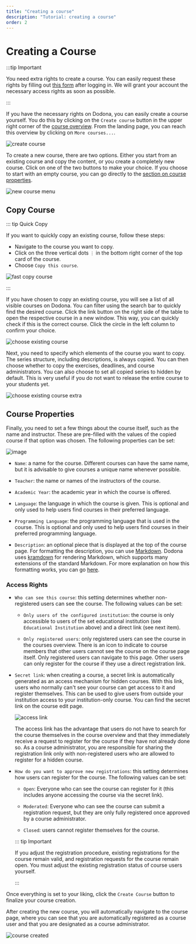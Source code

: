 ```yaml
---
title: "Creating a course"
description: "Tutorial: creating a course"
order: 2
---
```


# Creating a Course

:::tip Important

You need extra rights to create a course. You can easily request these rights by filling out [this form](https://dodona.be/en/rights_requests/new) after logging in. We will grant your account the necessary access rights as soon as possible.

:::

If you have the necessary rights on Dodona, you can easily create a course yourself. You do this by clicking on the `Create course` button in the upper right corner of the [course overview](https://dodona.be/en/courses). From the landing page, you can reach this overview by clicking on `More courses...`.

![create course](./staff.courses_new_link.png)

To create a new course, there are two options. Either you start from an existing course and copy the content, or you create a completely new course. Click on one of the two buttons to make your choice. If you choose to start with an empty course, you can go directly to the [section on course properties](#course-properties).

![new course menu](./staff.course_new_options.png)

## Copy Course

::: tip Quick Copy

If you want to quickly copy an existing course, follow these steps:
* Navigate to the course you want to copy.
* Click on the three vertical dots `⋮` in the bottom right corner of the top card of the course.
* Choose `Copy this course`.

![fast copy course](./staff.course_fast_copy.png)

:::

If you have chosen to copy an existing course, you will see a list of all visible courses on Dodona. You can filter using the search bar to quickly find the desired course. Click the link button on the right side of the table to open the respective course in a new window. This way, you can quickly check if this is the correct course. Click the circle in the left column to confirm your choice.

![choose existing course](./staff.course_new_copy_course_options.png)

Next, you need to specify which elements of the course you want to copy. The series structure, including descriptions, is always copied. You can then choose whether to copy the exercises, deadlines, and course administrators. You can also choose to set all copied series to hidden by default. This is very useful if you do not want to release the entire course to your students yet.

![choose existing course extra](./staff.course_new_copy.png)

## Course Properties

Finally, you need to set a few things about the course itself, such as the name and instructor. These are pre-filled with the values of the copied course if that option was chosen. The following properties can be set:

![image](./staff.course_new_empty.png)

* `Name`: a name for the course. Different courses can have the same name, but it is advisable to give courses a unique name whenever possible.

* `Teacher`: the name or names of the instructors of the course.

* `Academic Year`: the academic year in which the course is offered.

* `Language`: the language in which the course is given. This is optional and only used to help users find courses in their preferred language.

* `Programming Language`: the programming language that is used in the course. This is optional and only used to help users find courses in their preferred programming language.

* `Description`: an optional piece that is displayed at the top of the course page. For formatting the description, you can use [Markdown](https://en.wikipedia.org/wiki/Markdown). Dodona uses [kramdown](https://kramdown.gettalong.org) for rendering Markdown, which supports many extensions of the standard Markdown. For more explanation on how this formatting works, you can go [here](/en/references/exercise-description/).

### Access Rights

* `Who can see this course`: this setting determines whether non-registered users can see the course. The following values can be set:

  * `Only users of the configured institution`: the course is only accessible to users of the set educational institution (see `Educational Institution` above) and a direct link (see next item).

  * `Only registered users`: only registered users can see the course in the courses overview. There is an icon to indicate to course members that other users cannot see the course on the course page itself. Only registered users can navigate to this page. Other users can only register for the course if they use a direct registration link.

* `Secret link`: when creating a course, a secret link is automatically generated as an access mechanism for hidden courses. With this link, users who normally can't see your course can get access to it and register themselves. This can be used to give users from outside your institution access to your institution-only course. You can find the secret link on the course edit page.

  ![access link](./staff.course_hidden_registration_link.png)

  The access link has the advantage that users do not have to search for the course themselves in the course overview and that they immediately receive a request to register for the course if they have not already done so. As a course administrator, you are responsible for sharing the registration link only with non-registered users who are allowed to register for a hidden course.

* `How do you want to approve new registrations`: this setting determines how users can register for the course. The following values can be set:

  * `Open`: Everyone who can see the course can register for it (this includes anyone accessing the course via the secret link).
  
  * `Moderated`: Everyone who can see the course can submit a registration request, but they are only fully registered once approved by a course administrator.

  * `Closed`: users cannot register themselves for the course.

  ::: tip Important

  If you adjust the registration procedure, existing registrations for the course remain valid, and registration requests for the course remain open. You must adjust the existing registration status of course users yourself.

  :::

Once everything is set to your liking, click the `Create Course` button to finalize your course creation.

After creating the new course, you will automatically navigate to the course page, where you can see that you are automatically registered as a course user and that you are designated as a course administrator.

![course created](./staff.course_created.png)
